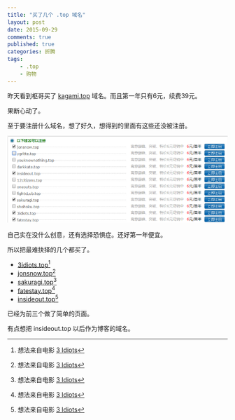```yaml
---
title: "买了几个 .top 域名"
layout: post
date: 2015-09-29
comments: true
published: true
categories: 折腾
tags:
    - .top
    - 购物
---
```


昨天看到枢哥买了 [kagami.top](http://kagami.top) 域名。而且第一年只有6元，续费39元。

果断心动了。

至于要注册什么域名，想了好久，想得到的里面有这些还没被注册。

![](/assets/images/2015-09-29/domain-list.png)

自己实在没什么创意，还有选择恐惧症。还好第一年便宜。

所以把最难抉择的几个都买了。

- [3idiots.top](http://3idiots.top)[^1]
- [jonsnow.top](http://jonsnow.top)[^1]
- [sakuragi.top](http://sakuragi.top)[^1]
- [fatestay.top](http://fatestay.top)[^1]
- [insideout.top](http://insideout.top)[^1]

已经为前三个做了简单的页面。

有点想把 insideout.top 以后作为博客的域名。



 [^1]: 想法来自电影 [3 Idiots](http://movie.douban.com/subject/3793023/)
 [^1]: Jon Snow
 [^1]: 桜木花道
 [^1]: 来自 [Fate/Stay nitht](https://zh.wikipedia.org/wiki/Fate/stay_night)
 [^1]: 来自 电影 [Inside Out](http://movie.douban.com/subject/10533913/)